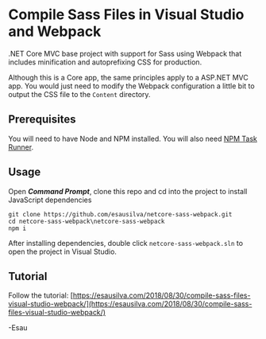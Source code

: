# Compile Sass Files in Visual Studio and Webpack

.NET Core MVC base project with support for Sass using Webpack that includes minification and autoprefixing CSS for production.

Although this is a Core app, the same principles apply to a ASP.NET MVC app. You would just need to modify the Webpack configuration a little bit to output the CSS file to the `Content` directory.

## Prerequisites

You will need to have Node and NPM installed. You will also need [NPM Task Runner](https://marketplace.visualstudio.com/items?itemName=MadsKristensen.NPMTaskRunner).

## Usage

Open **_Command Prompt_**, clone this repo and cd into the project to install JavaScript dependencies

```
git clone https://github.com/esausilva/netcore-sass-webpack.git
cd netcore-sass-webpack\netcore-sass-webpack
npm i
```

After installing dependencies, double click `netcore-sass-webpack.sln` to open the project in Visual Studio.

## Tutorial

Follow the tutorial: [https://esausilva.com/2018/08/30/compile-sass-files-visual-studio-webpack/](https://esausilva.com/2018/08/30/compile-sass-files-visual-studio-webpack/)

-Esau
